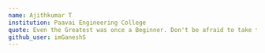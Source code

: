 ```yaml
---
name: Ajithkumar T
institution: Paavai Engineering College
quote: Even the Greatest was once a Beginner. Don't be afraid to take that first step.
github_user: imGaneshS
---
```

